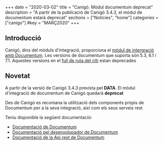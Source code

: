 +++
date        = "2020-03-02"
title       = "Canigó. Mòdul documentum deprecat"
description = "A partir de la publicació de Canigó 3.4.3, el mòdul de documentum estarà deprecat"
sections    = ["Notícies", "home"]
categories  = ["canigo"]
#key         = "MARÇ2020"
+++

## Introducció

Canigó, dins del mòduls d'integració, proporciona el [mòdul de intergració amb Documentum](/canigo-documentacio-versions-3x-integracio/modul-documentum/). Les versions de documentum que suporta són 5.3, 6.1 i 7.1. Aquestes versions en el [full de ruta del ctti](https://qualitat.solucions.gencat.cat/estandards/estandard-full-ruta-programari/) estan deprecades

## Novetat

A partir de la versió de Canigó 3.4.3 prevista pel **DATA**. El mòdul d'integració de documentum de Canigó quedarà **deprecat**

Des de Canigó es recomana la utilització dels components pròpis de Documentum per a la seva integració, així com els seus serveis rest

Teniu disponible la següent documentació:

* [Documentació de Documentum](https://www.opentext.com/products-and-solutions/products/enterprise-content-management/documentum-platform)
* [Documentació pel desenvolupador de Documentum](https://developer.opentext.com/webaccess/#url=%2Fawd%2Fintro&tab=501)
* [Documentació de la Api rest de Documentum](https://developer.opentext.com/webaccess/#url=%2Fawd%2Fresources%2Farticles%2F6102%2Fcontent%2Bserver%2Brest%2Bapi%2B%2Bquick%2Bstart%2Bguide)
